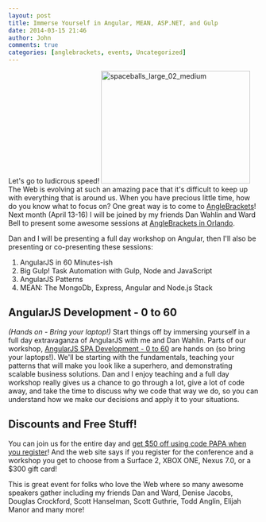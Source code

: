 ```yaml
---
layout: post
title: Immerse Yourself in Angular, MEAN, ASP.NET, and Gulp
date: 2014-03-15 21:46
author: John
comments: true
categories: [anglebrackets, events, Uncategorized]
---
```

<p>Let's go to ludicrous speed! <img src="/wp-content/uploads/2014/03/spaceballs_large_02_medium-300x227.jpg" alt="spaceballs_large_02_medium" width="300" height="227" class="alignright size-medium wp-image-25661" />The Web is evolving at such an amazing pace that it's difficult to keep up with everything that is around us. When you have precious little time, how do you know what to focus on? One great way is to come to <a href="https://www.anglebrackets.org/register.aspx">AngleBrackets</a>! Next month (April 13-16) I will be joined by my friends Dan Wahlin and Ward Bell to present some awesome sessions at <a href="https://www.anglebrackets.org/register.aspx">AngleBrackets in Orlando</a>.</p>

<p>Dan and I will be presenting a full day workshop on Angular, then I'll also be presenting or co-presenting these sessions:</p>

<ol>
<li>AngularJS in 60 Minutes-ish</li>
<li>Big Gulp! Task Automation with Gulp, Node and JavaScript</li>
<li>AngularJS Patterns</li>
<li>MEAN: The MongoDb, Express, Angular and Node.js Stack</li>
</ol>

<h2>AngularJS Development - 0 to 60</h2>

<p><em>(Hands on - Bring your laptop!)</em> Start things off by immersing yourself in a full day extravaganza of AngularJS with me and Dan Wahlin. Parts of our workshop, <a href="http://anglebrackets.org/workshops.aspx">AngularJS SPA Development - 0 to 60</a> are hands on (so bring your laptops!). We'll be starting with the fundamentals, teaching your patterns that will make you look like a superhero, and demonstrating scalable business solutions. Dan and I enjoy teaching and a full day workshop really gives us a chance to go through a lot, give a lot of code away, and take the time to discuss why we code that way we do, so you can understand how we make our decisions and apply it to your situations.</p>

<h2>Discounts and Free Stuff!</h2>

<p>You can join us for the entire day and <a href="https://www.anglebrackets.org/register.aspx">get $50 off using code PAPA when you register</a>! And the web site says if you register for the conference and a workshop you get to choose from a Surface 2, XBOX ONE, Nexus 7.0, or a $300 gift card!</p>

<p>This is great event for folks who love the Web where so many awesome speakers gather including my friends Dan and Ward, Denise Jacobs, Douglas Crockford, Scott Hanselman, Scott Guthrie, Todd Anglin, Elijah Manor and many more!</p>

